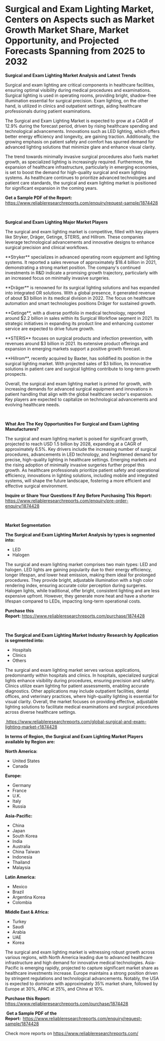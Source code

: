 <p><h1>Surgical and Exam Lighting Market, Centers on Aspects such as Market Growth Market Share, Market Opportunity, and Projected Forecasts Spanning from 2025 to 2032</h1></p><p><strong>Surgical and Exam Lighting Market Analysis and Latest Trends</strong></p>
<p><p>Surgical and exam lighting are critical components in healthcare facilities, ensuring optimal visibility during medical procedures and examinations. Surgical lighting is used in operating rooms, providing bright, shadow-free illumination essential for surgical precision. Exam lighting, on the other hand, is utilized in clinics and outpatient settings, aiding healthcare professionals during patient examinations. </p><p>The Surgical and Exam Lighting Market is expected to grow at a CAGR of 12.9% during the forecast period, driven by rising healthcare spending and technological advancements. Innovations such as LED lighting, which offers better energy efficiency and longevity, are gaining traction. Additionally, the growing emphasis on patient safety and comfort has spurred demand for advanced lighting solutions that minimize glare and enhance visual clarity.</p><p>The trend towards minimally invasive surgical procedures also fuels market growth, as specialized lighting is increasingly required. Furthermore, the expansion of healthcare infrastructure, particularly in emerging economies, is set to boost the demand for high-quality surgical and exam lighting systems. As healthcare continues to prioritize advanced technologies and patient care standards, the surgical and exam lighting market is positioned for significant expansion in the coming years.</p></p>
<p><strong>Get a Sample PDF of the Report:&nbsp;</strong> <a href="https://www.reliableresearchreports.com/enquiry/request-sample/1874428?utm_campaign=2264&utm_medium=2&utm_source=Github&utm_content=ia&utm_term=05032025&utm_id=surgical-and-exam-lighting">https://www.reliableresearchreports.com/enquiry/request-sample/1874428</a></p>
<p>&nbsp;</p>
<p><strong>Surgical and Exam Lighting Major Market Players</strong></p>
<p><p>The surgical and exam lighting market is competitive, filled with key players like Stryker, Dräger, Getinge, STERIS, and Hillrom. These companies leverage technological advancements and innovative designs to enhance surgical precision and clinical workflows.</p><p>**Stryker** specializes in advanced operating room equipment and lighting systems. It reported a sales revenue of approximately $18.4 billion in 2021, demonstrating a strong market position. The company's continued investments in R&D indicate a promising growth trajectory, particularly with an increased focus on minimally invasive surgeries.</p><p>**Dräger** is renowned for its surgical lighting solutions and has expanded into integrated OR solutions. With a global presence, it generated revenue of about $3 billion in its medical division in 2022. The focus on healthcare automation and smart technologies positions Dräger for sustained growth.</p><p>**Getinge**, with a diverse portfolio in medical technology, reported around $2.2 billion in sales within its Surgical Workflow segment in 2021. Its strategic initiatives in expanding its product line and enhancing customer service are expected to drive future growth.</p><p>**STERIS** focuses on surgical products and infection prevention, with revenues around $3 billion in 2021. Its extensive product offerings and expansion in emerging markets support a positive growth forecast.</p><p>**Hillrom**, recently acquired by Baxter, has solidified its position in the surgical lighting market. With projected sales of $3 billion, its innovative solutions in patient care and surgical lighting contribute to long-term growth prospects.</p><p>Overall, the surgical and exam lighting market is primed for growth, with increasing demands for advanced surgical equipment and innovations in patient handling that align with the global healthcare sector's expansion. Key players are expected to capitalize on technological advancements and evolving healthcare needs.</p></p>
<p>&nbsp;</p>
<p><strong>What Are The Key Opportunities For Surgical and Exam Lighting Manufacturers?</strong></p>
<p><p>The surgical and exam lighting market is poised for significant growth, projected to reach USD 1.5 billion by 2028, expanding at a CAGR of approximately 6.5%. Key drivers include the increasing number of surgical procedures, advancements in LED technology, and heightened demand for precise, high-quality lighting in healthcare settings. Emerging markets and the rising adoption of minimally invasive surgeries further propel this growth. As healthcare professionals prioritize patient safety and operational efficiency, innovations in lighting solutions, including mobile and integrated systems, will shape the future landscape, fostering a more efficient and effective surgical environment.</p></p>
<p><strong>Inquire or Share Your Questions If Any Before Purchasing This Report:</strong> <a href="https://www.reliableresearchreports.com/enquiry/pre-order-enquiry/1874428?utm_campaign=2264&utm_medium=2&utm_source=Github&utm_content=ia&utm_term=05032025&utm_id=surgical-and-exam-lighting">https://www.reliableresearchreports.com/enquiry/pre-order-enquiry/1874428</a></p>
<p>&nbsp;</p>
<p><strong>Market Segmentation</strong></p>
<p><strong>The Surgical and Exam Lighting Market Analysis by types is segmented into:</strong></p>
<p><ul><li>LED</li><li>Halogen</li></ul></p>
<p><p>The surgical and exam lighting market comprises two main types: LED and halogen. LED lights are gaining popularity due to their energy efficiency, longer lifespan, and lower heat emission, making them ideal for prolonged procedures. They provide bright, adjustable illumination with a high color rendering index, ensuring accurate color perception during surgeries. Halogen lights, while traditional, offer bright, consistent lighting and are less expensive upfront. However, they generate more heat and have a shorter lifespan compared to LEDs, impacting long-term operational costs.</p></p>
<p><strong>Purchase this Report:&nbsp;</strong><a href="https://www.reliableresearchreports.com/purchase/1874428?utm_campaign=2264&utm_medium=2&utm_source=Github&utm_content=ia&utm_term=05032025&utm_id=surgical-and-exam-lighting">https://www.reliableresearchreports.com/purchase/1874428</a></p>
<p>&nbsp;</p>
<p><strong>The Surgical and Exam Lighting Market Industry Research by Application is segmented into:</strong></p>
<p><ul><li>Hospitals</li><li>Clinics</li><li>Others</li></ul></p>
<p><p>The surgical and exam lighting market serves various applications, predominantly within hospitals and clinics. In hospitals, specialized surgical lights enhance visibility during procedures, ensuring precision and safety. Clinics utilize exam lighting for patient assessments, enabling accurate diagnostics. Other applications may include outpatient facilities, dental offices, and veterinary practices, where high-quality lighting is essential for visual clarity. Overall, the market focuses on providing effective, adjustable lighting solutions to facilitate medical examinations and surgical procedures across diverse healthcare settings.</p></p>
<p><a href="https://www.reliableresearchreports.com/global-surgical-and-exam-lighting-market-r1874428?utm_campaign=2264&utm_medium=2&utm_source=Github&utm_content=ia&utm_term=05032025&utm_id=surgical-and-exam-lighting">&nbsp;https://www.reliableresearchreports.com/global-surgical-and-exam-lighting-market-r1874428</a></p>
<p><strong>In terms of Region, the Surgical and Exam Lighting Market Players available by Region are:</strong></p>
<p>
    <p> <strong> North America: </strong>
        <ul>
            <li>United States</li>
            <li>Canada</li>
        </ul>
        </p> 
    <p> <strong> Europe: </strong>
        <ul>
            <li>Germany</li>
            <li>France</li>
            <li>U.K.</li>
            <li>Italy</li>
            <li>Russia</li>
        </ul>
        </p> 
    <p> <strong> Asia-Pacific: </strong>
        <ul>
            <li>China</li>
            <li>Japan</li>
            <li>South Korea</li>
            <li>India</li>
            <li>Australia</li>
            <li>China Taiwan</li>
            <li>Indonesia</li>
            <li>Thailand</li>
            <li>Malaysia</li>
        </ul>
        </p> 
    <p> <strong> Latin America: </strong>
        <ul>
            <li>Mexico</li>
            <li>Brazil</li>
            <li>Argentina Korea</li>
            <li>Colombia</li>
        </ul>
        </p> 
    <p> <strong> Middle East & Africa: </strong>
        <ul>
            <li>Turkey</li>
            <li>Saudi</li>
            <li>Arabia</li>
            <li>UAE</li>
            <li>Korea</li>
        </ul>
    </p>
    </p>
<p><p>The surgical and exam lighting market is witnessing robust growth across various regions, with North America leading due to advanced healthcare infrastructure and high demand for innovative medical technologies. Asia-Pacific is emerging rapidly, projected to capture significant market share as healthcare investments increase. Europe maintains a strong position driven by stringent regulations and technological advancements. Notably, the USA is expected to dominate with approximately 35% market share, followed by Europe at 30%, APAC at 25%, and China at 10%.</p></p>
<p><strong>Purchase this Report: </strong><a href="https://www.reliableresearchreports.com/purchase/1874428?utm_campaign=2264&utm_medium=2&utm_source=Github&utm_content=ia&utm_term=05032025&utm_id=surgical-and-exam-lighting">https://www.reliableresearchreports.com/purchase/1874428</a></p>
<p>&nbsp;<strong>Get a Sample PDF of the Report:&nbsp;&nbsp;</strong><a href="https://www.reliableresearchreports.com/enquiry/request-sample/1874428?utm_campaign=2264&utm_medium=2&utm_source=Github&utm_content=ia&utm_term=05032025&utm_id=surgical-and-exam-lighting">https://www.reliableresearchreports.com/enquiry/request-sample/1874428</a></p>
<p><strong></strong></p>
<p>Check more reports on <a href="https://www.reliableresearchreports.com/?utm_campaign=2264&utm_medium=2&utm_source=Github&utm_content=ia&utm_term=05032025&utm_id=surgical-and-exam-lighting">https://www.reliableresearchreports.com/</a></p>